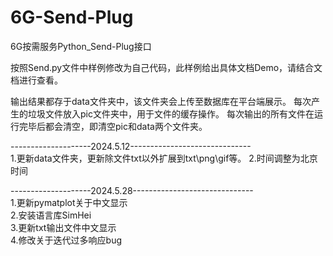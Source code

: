 # 6G-Send-Plug
6G按需服务Python_Send-Plug接口

按照Send.py文件中样例修改为自己代码，此样例给出具体文档Demo，请结合文档进行查看。

输出结果都存于data文件夹中，该文件夹会上传至数据库在平台端展示。
每次产生的垃圾文件放入pic文件夹中，用于文件的缓存操作。
每次输出的所有文件在运行完毕后都会清空，即清空pic和data两个文件夹。

--------------------2024.5.12------------------------------  
1.更新data文件夹，更新除文件txt以外扩展到txt\png\gif等。 
2.时间调整为北京时间


--------------------2024.5.28------------------------------  
1.更新pymatplot关于中文显示  
2.安装语言库SimHei  
3.更新txt输出文件中文显示  
4.修改关于迭代过多响应bug  
